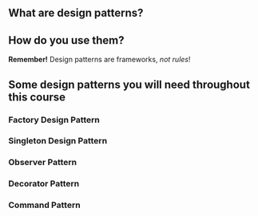 ## What are design patterns?

## How do you use them?

**Remember!** Design patterns are frameworks, *not rules*!
## Some design patterns you will need throughout this course


### Factory Design Pattern
### Singleton Design Pattern
### Observer Pattern
### Decorator Pattern

### Command Pattern